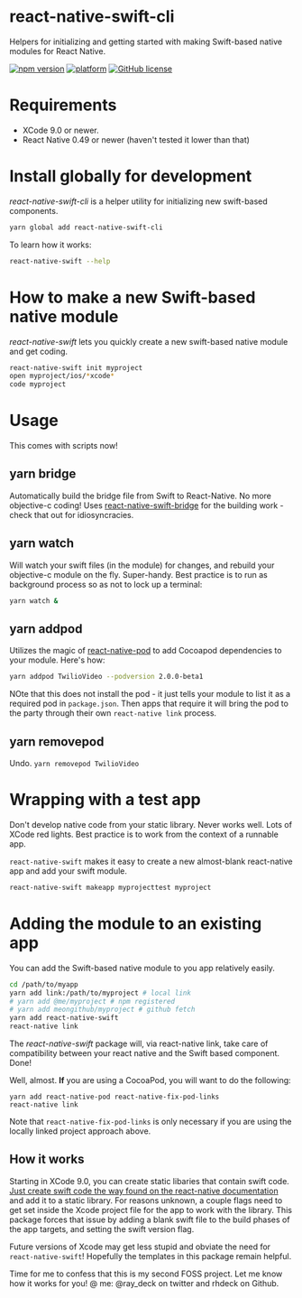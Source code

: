 # react-native-swift-cli

Helpers for initializing and getting started with making Swift-based native modules for React Native.

[![npm version](https://badge.fury.io/js/react-native-swift-cli.svg?style=flat)](https://badge.fury.io/js/react-native-swift-cli)
[![platform](https://img.shields.io/badge/platform-iOS-lightgrey.svg?style=flat)](https://github.com/rhdeck/react-native-swift-cli)
[![GitHub license](https://img.shields.io/github/license/mashape/apistatus.svg?style=flat)](https://github.com/rhdeck/react-native-swift-cli/blob/master/LICENSE)

# Requirements

* XCode 9.0 or newer.
* React Native 0.49 or newer (haven't tested it lower than that)

# Install globally for development

_react-native-swift-cli_ is a helper utility for initializing new swift-based components.

```bash
yarn global add react-native-swift-cli
```

To learn how it works:

```bash
react-native-swift --help
```

# How to make a new Swift-based native module

_react-native-swift_ lets you quickly create a new swift-based native module and get coding.

```bash
react-native-swift init myproject
open myproject/ios/*xcode*
code myproject
```

# Usage

This comes with scripts now!

## yarn bridge

Automatically build the bridge file from Swift to React-Native. No more objective-c coding! Uses [react-native-swift-bridge](https://npmjs.org/package/react-native-swift-bridge) for the building work - check that out for idiosyncracies.

## yarn watch

Will watch your swift files (in the module) for changes, and rebuild your objective-c module on the fly. Super-handy. Best practice is to run as background process so as not to lock up a terminal:

```bash
yarn watch &
```

## yarn addpod

Utilizes the magic of [react-native-pod](https://npmjs.com/package/react-native-pod) to add Cocoapod dependencies to your module. Here's how:

```bash
yarn addpod TwilioVideo --podversion 2.0.0-beta1
```

NOte that this does not install the pod - it just tells your module to list it as a required pod in `package.json`. Then apps that require it will bring the pod to the party through their own `react-native link` process.

## yarn removepod

Undo. `yarn removepod TwilioVideo`

# Wrapping with a test app

Don't develop native code from your static library. Never works well. Lots of XCode red lights. Best practice is to work from the context of a runnable app.

`react-native-swift` makes it easy to create a new almost-blank react-native app and add your swift module.

```bash
react-native-swift makeapp myprojecttest myproject
```

# Adding the module to an existing app

You can add the Swift-based native module to you app relatively easily.

```bash
cd /path/to/myapp
yarn add link:/path/to/myproject # local link
# yarn add @me/myproject # npm registered
# yarn add meongithub/myproject # github fetch
yarn add react-native-swift
react-native link
```

The _react-native-swift_ package will, via react-native link, take care of compatibility between your react native and the Swift based component.
Done!

Well, almost. **If** you are using a CocoaPod, you will want to do the following:

```
yarn add react-native-pod react-native-fix-pod-links
react-native link
```

Note that `react-native-fix-pod-links` is only necessary if you are using the locally linked project approach above.

## How it works

Starting in XCode 9.0, you can create static libaries that contain swift code. [Just create swift code the way found on the react-native documentation](https://facebook.github.io/react-native/docs/native-modules-ios.html) and add it to a static library. For reasons unknown, a couple flags need to get set inside the Xcode project file for the app to work with the library. This package forces that issue by adding a blank swift file to the build phases of the app targets, and setting the swift version flag.

Future versions of Xcode may get less stupid and obviate the need for `react-native-swift`! Hopefully the templates in this package remain helpful.

Time for me to confess that this is my second FOSS project. Let me know how it works for you! @ me: @ray_deck on twitter and rhdeck on Github.
